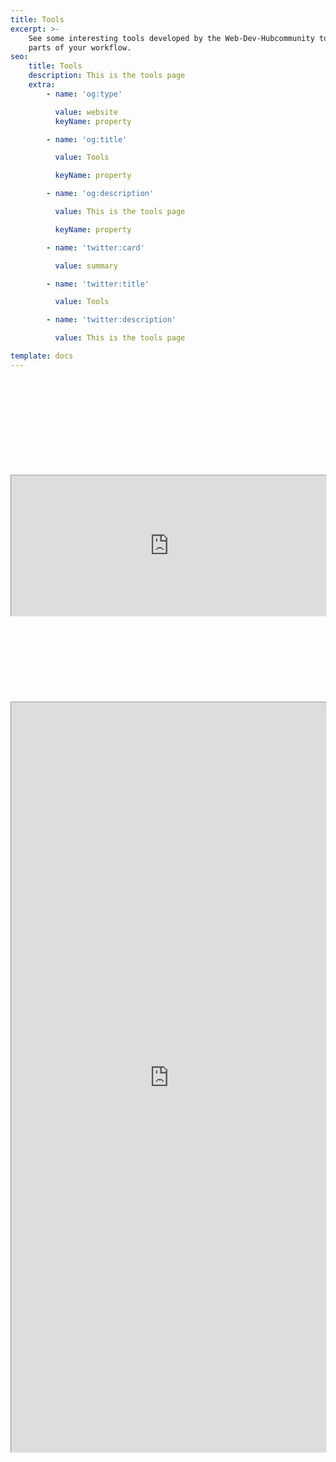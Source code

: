 ```yaml
---
title: Tools
excerpt: >-
    See some interesting tools developed by the Web-Dev-Hubcommunity to help automate
    parts of your workflow.
seo:
    title: Tools
    description: This is the tools page
    extra:
        - name: 'og:type'

          value: website
          keyName: property

        - name: 'og:title'

          value: Tools

          keyName: property

        - name: 'og:description'

          value: This is the tools page

          keyName: property

        - name: 'twitter:card'

          value: summary

        - name: 'twitter:title'

          value: Tools

        - name: 'twitter:description'

          value: This is the tools page

template: docs
---
```


<br>
<br>
<br>
<br>

<br>

<br>

<br>

<br>

<br>

<iframe src="https://onedrive.live.com/embed?cid=D21009FDD967A241&resid=D21009FDD967A241%21538729&authkey=AHSDSyoYqzg2K2E" height="300px" width="100%" style="zoom:0.75;">
</iframe>
<br>

<br>

<br>

<br>

<br>

<br>

<br>

<br>

<br>

<iframe src="https://lambda-resources.netlify.app/" height="1600px" width="100%" style="zoom:0.75;"></iframe>

